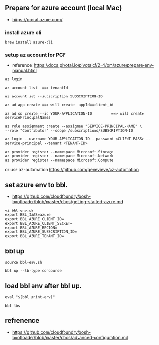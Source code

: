 

## Prepare for azure account (local Mac)
- https://portal.azure.com/

### install azure cli 

```
brew install azure-cli
```

### setup az account for PCF
- reference: https://docs.pivotal.io/pivotalcf/2-4/om/azure/prepare-env-manual.html
```
az login

az account list  ==> tenantId

az account set --subscription SUBSCRIPTION-ID

az ad app create ==> will create  appId==client_id

az ad sp create --id YOUR-APPLICATION-ID         ==> will create servicePrincipalNames

az role assignment create --assignee "SERVICE-PRINCIPAL-NAME" \
--role "Contributor" --scope /subscriptions/SUBSCRIPTION-ID

az login --username YOUR-APPLICATION-ID --password <CLIENT-PASS> --service-principal --tenant <TENANT-ID>

az provider register --namespace Microsoft.Storage
az provider register --namespace Microsoft.Network
az provider register --namespace Microsoft.Compute

```

or  use az-automation https://github.com/genevieve/az-automation


## set azure env to bbl.
- https://github.com/cloudfoundry/bosh-bootloader/blob/master/docs/getting-started-azure.md

```
vi bbl-env.sh
export BBL_IAAS=azure
export BBL_AZURE_CLIENT_ID=
export BBL_AZURE_CLIENT_SECRET=
export BBL_AZURE_REGION=
export BBL_AZURE_SUBSCRIPTION_ID=
export BBL_AZURE_TENANT_ID=

```

## bbl up

```
source bbl-env.sh

bbl up --lb-type concourse
```

## load bbl env after bbl up.

```
eval "$(bbl print-env)"

bbl lbs

```


## refrenence

- https://github.com/cloudfoundry/bosh-bootloader/blob/master/docs/advanced-configuration.md




